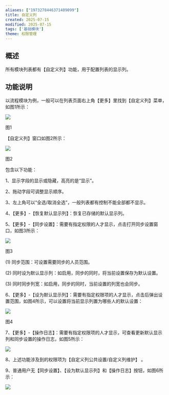 ```yaml
---
aliases: ["1973278446371409099"]
title: 自定义列
created: 2025-07-15
modified: 2025-07-15
tags: ['基础模块']
theme: 权限管理
---
```


## **概述**

所有模块列表都有【自定义列】功能，用于配置列表的显示列。

## **功能说明**

以流程模块为例，一般可以在列表页面右上角【更多】里找到【自定义列】菜单，如图1所示：

![](https://myhelpdoc.oss-cn-heyuan.aliyuncs.com/mdimages/e28232b7c4a055b52a578ee88d654bc3.jpg)

图1

【自定义列】窗口如图2所示：

![](https://myhelpdoc.oss-cn-heyuan.aliyuncs.com/mdimages/d93888397b34f792526d1edf313d0ca5.jpg)

图2

包含以下功能：

1、显示字段的显示或隐藏，高亮的是“显示”。

2、拖动字段可调整显示顺序。

3、左上角可以“全选/取消全选”，一般列表都有控制不能全部都不显示。

4、【更多】-【恢复默认显示列】：恢复已存储的默认显示列。

5、【更多】-【同步设置】：需要有指定权限的人才显示，点击打开同步设置窗口，如图3所示：

![](https://myhelpdoc.oss-cn-heyuan.aliyuncs.com/mdimages/10ccf30228a11a88d803e414b2e38e41.jpg)

图3

(1) 同步范围：可设置需要同步的人员范围。

(2) 同时设为默认显示列：如启用，同步的同时，将当前设置保存为默认设置。

(3) 同时同步列宽：如启用，同步的同时，当前设置的列宽也会同步。

6、【更多】-【设为默认显示列】：需要有指定权限项的人才显示，点击后弹出设置范围，如图4所示，可以设置将当前显示列置为哪些人的默认设置：

![](https://myhelpdoc.oss-cn-heyuan.aliyuncs.com/mdimages/275761a2e2875566201bef204b482330.jpg)

图4

7、【更多】-【操作日志】：需要有指定权限项的人才显示，可查看更新默认显示列和同步设置的操作日志，如图5所示：

![](https://myhelpdoc.oss-cn-heyuan.aliyuncs.com/mdimages/cc3253c6e5ed8ab45014478bf96fd724.jpg)

8、上述功能涉及到的权限项为【自定义列公共设置/自定义列维护】 。

9、普通用户无【同步设置】、【设为默认显示列】和【操作日志】按钮，如图6所示：

![](https://myhelpdoc.oss-cn-heyuan.aliyuncs.com/mdimages/420624cd89b3e6876be5ec0a8c861ba1.jpg)

